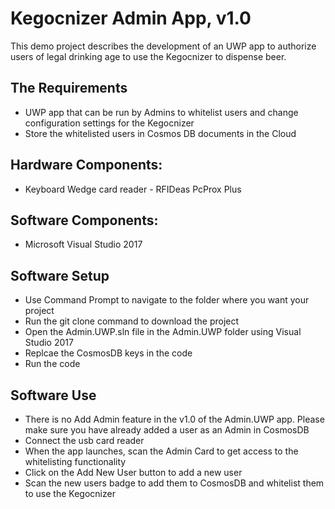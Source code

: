 # Kegocnizer Admin App, v1.0

This demo project describes the development of an UWP app to authorize users of legal drinking age to use the Kegocnizer to dispense beer.

## The Requirements

* UWP app that can be run by Admins to whitelist users and change configuration settings for the Kegocnizer
* Store the whitelisted users in Cosmos DB documents in the Cloud

## Hardware Components:

* Keyboard Wedge card reader - RFIDeas PcProx Plus

## Software Components:

* Microsoft Visual Studio 2017

## Software Setup

* Use Command Prompt to navigate to the folder where you want your project
* Run the git clone command to download the project
* Open the Admin.UWP.sln file in the Admin.UWP folder using Visual Studio 2017
* Replcae the CosmosDB keys in the code
* Run the code

## Software Use

* There is no Add Admin feature in the v1.0 of the Admin.UWP app. Please make sure you have already added a user as an Admin in CosmosDB
* Connect the usb card reader
* When the app launches, scan the Admin Card to get access to the whitelisting functionality
* Click on the Add New User button to add a new user
* Scan the new users badge to add them to CosmosDB and whitelist them to use the Kegocnizer